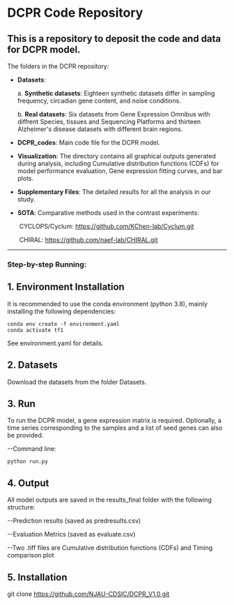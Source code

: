
# **DCPR** Code Repository

This is a repository to deposit the code and data for **DCPR** model. 
---

The folders in the DCPR repository:

- **Datasets**: 

  a. **Synthetic datasets**: Eighteen synthetic datasets differ in sampling frequency, circadian gene content, and noise conditions.

  b. **Real datasets**: Six datasets from Gene Expression Omnibus with diffrent Species, tissues and Sequencing Platforms and thirteen Alzheimer's disease datasets with different brain regions.

- **DCPR_codes**: Main code file for the DCPR model.

- **Visualization**: The directory contains all graphical outputs generated during analysis, including Cumulative distribution functions (CDFs) for model performance evaluation, Gene expression fitting curves, and bar plots.

- **Supplementary Files**: The detailed results for all the analysis in our study.

- **SOTA**: Comparative methods used in the contrast experiments:

  ​	CYCLOPS/Cyclum: https://github.com/KChen-lab/Cyclum.git

  ​	CHIRAL: https://github.com/naef-lab/CHIRAL.git

---



### **Step-by-step Running:**

## 1. Environment Installation

It is recommended to use the conda environment (python 3.8), mainly installing the following dependencies:

```
conda env create -f environment.yaml  
conda activate tf1            
```
See environment.yaml for details.



## 2. Datasets

Download the datasets from the folder Datasets.



## 3. Run

To run the DCPR model, a gene expression matrix is required. Optionally, a time series corresponding to the samples and a list of seed genes can also be provided.

--Command line:

```
python run.py 
```


## 4.  Output

All model outputs are saved in the results_final folder with the following structure:

--Prediction results (saved as predresults.csv)

--Evaluation Metrics (saved as evaluate.csv)

--Two .tiff files are Cumulative distribution functions (CDFs) and Timing comparison plot 



## 5.  Installation

git clone https://github.com/NJAU-CDSIC/DCPR_V1.0.git



